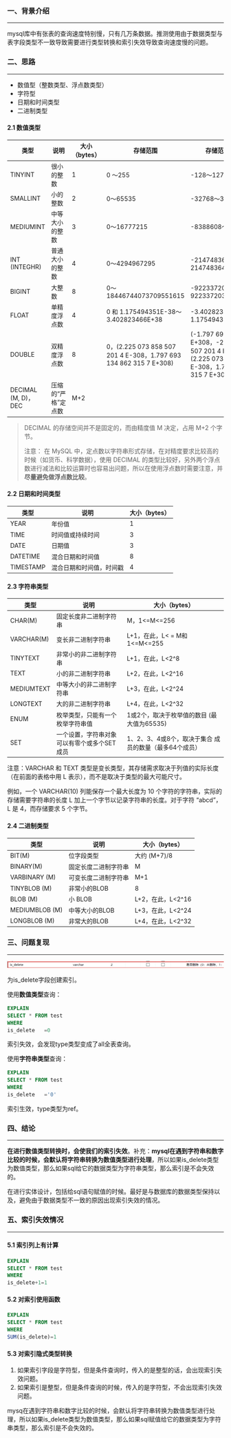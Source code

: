 ### 一、背景介绍

---

mysql库中有张表的查询速度特别慢，只有几万条数据。推测使用由于数据类型与表字段类型不一致导致需要进行类型转换和索引失效导致查询速度慢的问题。



### 二、思路

---

- 数值型（整数类型、浮点数类型）
- 字符型
- 日期和时间类型
- 二进制类型

#### 2.1 数值类型

| 类型                | 说明               | 大小<br />（bytes） | 存储范围                                                     | 存储范围（带符号）                                           |
| ------------------- | ------------------ | ------------------- | ------------------------------------------------------------ | ------------------------------------------------------------ |
| TINYINT             | 很小的整数         | 1                   | 0 〜255                                                      | -128〜127                                                    |
| SMALLINT            | 小的整数           | 2                   | 0〜65535                                                     | -32768〜32767                                                |
| MEDIUMINT           | 中等大小的整数     | 3                   | 0〜16777215                                                  | -8388608〜8388607                                            |
| INT (INTEGHR)       | 普通大小的整数     | 4                   | 0〜4294967295                                                | -2147483648〜2147483647                                      |
| BIGINT              | 大整数             | 8                   | 0〜18446744073709551615                                      | -9223372036854775808〜9223372036854775807                    |
| FLOAT               | 单精度浮点数       | 4                   | 0 和 1.175494351E-38～3.402823466E+38                        | -3.402823466E+38～1.175494351E-38                            |
| DOUBLE              | 双精度浮点数       | 8                   | 0，(2.225 073 858 507 201 4 E-308，1.797 693 134 862 315 7 E+308) | (-1.797 693 134 862 315 7 E+308，-2.225 073 858 507 201 4 E-308)，0，(2.225 073 858 507 201 4 E-308，1.797 693 134 862 315 7 E+308) |
| DECIMAL (M, D)，DEC | 压缩的“严格”定点数 | M+2                 |                                                              |                                                              |

> DECIMAL 的存储空间并不是固定的，而由精度值 M 决定，占用 M+2 个字节。
>
> 注意： 在 MySQL 中，定点数以字符串形式存储，在对精度要求比较高的时候（如货币、科学数据），使用 DECIMAL 的类型比较好，另外两个浮点数进行减法和比较运算时也容易出问题，所以在使用浮点数时需要注意，并**尽量避免做浮点数比较**。

#### 2.2 日期和时间类型

| 类型      | 说明                     | 大小（bytes） |
| --------- | ------------------------ | ------------- |
| YEAR      | 年份值                   | 1             |
| TIME      | 时间值或持续时间         | 3             |
| DATE      | 日期值                   | 3             |
| DATETIME  | 混合日期和时间值         | 8             |
| TIMESTAMP | 混合日期和时间值，时间戳 | 4             |

#### 2.3 字符串类型

| 类型       | 说明                                        | 大小（bytes）                                          |
| ---------- | ------------------------------------------- | ------------------------------------------------------ |
| CHAR(M)    | 固定长度非二进制字符串                      | M，1<=M<=256                                           |
| VARCHAR(M) | 变长非二进制字符串                          | L+1，在此，L< = M和 1<=M<=255                          |
| TINYTEXT   | 非常小的非二进制字符串                      | L+1，在此，L<2^8                                       |
| TEXT       | 小的非二进制字符串                          | L+2，在此，L<2^16                                      |
| MEDIUMTEXT | 中等大小的非二进制字符串                    | L+3，在此，L<2^24                                      |
| LONGTEXT   | 大的非二进制字符串                          | L+4，在此，L<2^32                                      |
| ENUM       | 枚举类型，只能有一个枚举字符串值            | 1或2个，取决于枚举值的数目 (最大值为65535)             |
| SET        | 一个设置，字符串对象可以有零个或多个SET成员 | 1、2、3、4或8个，取决于集合 成员的数量（最多64个成员） |

注意：VARCHAR 和 TEXT 类型是变长类型，其存储需求取决于列值的实际长度（在前面的表格中用 L 表示），而不是取决于类型的最大可能尺寸。

例如，一个 VARCHAR(10) 列能保存一个最大长度为 10 个字符的字符串，实际的存储需要字符串的长度 L 加上一个字节以记录字符串的长度。对于字符 “abcd”，L 是 4，而存储要求 5 个字节。

#### 2.4 二进制类型

| 类型           | 说明                 | 大小（bytes）     |
| -------------- | -------------------- | ----------------- |
| BIT(M)         | 位字段类型           | 大约 (M+7)/8      |
| BINARY(M)      | 固定长度二进制字符串 | M                 |
| VARBINARY (M)  | 可变长度二进制字符串 | M+1               |
| TINYBLOB (M)   | 非常小的BLOB         | 8                 |
| BLOB (M)       | 小 BLOB              | L+2，在此，L<2^16 |
| MEDIUMBLOB (M) | 中等大小的BLOB       | L+3，在此，L<2^24 |
| LONGBLOB (M)   | 非常大的BLOB         | L+4，在此，L<2^32 |



### 三、问题复现

---

![image-20240201100856629](img/image-20240201100856629.png)

为is_delete字段创建索引。

使用**数值类型**查询：

```sql
EXPLAIN
SELECT * FROM test 
WHERE
is_delete	=0
```

索引失效，会发现type类型变成了all全表查询。

使用**字符串类型**查询：

```sql
EXPLAIN
SELECT * FROM test 
WHERE
is_delete	='0'
```

索引生效，type类型为ref。



### 四、结论

---

**在进行数值类型转换时，会使我们的索引失效**。补充：**mysql在遇到字符串和数字比较的时候，会默认将字符串转换为数值类型进行处理**，所以如果is_delete类型为数值类型，那么如果sql给它的数据类型为字符串类型，那么索引是不会失效的。

在进行实体设计，包括给sql语句赋值的时候。最好是与数据库的数据类型保持以及，避免由于数据类型不一致的原因出现索引失效的情况。



### 五、索引失效情况

---

#### 5.1 索引列上有计算

```sql
EXPLAIN
SELECT * FROM test 
WHERE
is_delete+1=1
```

#### 5.2 对索引使用函数

```sql
EXPLAIN
SELECT * FROM test 
WHERE
SUM(is_delete)=1
```

#### 5.3 对索引隐式类型转换

1. 如果索引字段是字符型，但是条件查询时，传入的是整型的话，会出现索引失效问题。
2. 如果索引是整型，但是条件查询的时候，传入的是字符型，不会出现索引失效问题。

mysq在遇到字符串和数字比较的时候，会默认将字符串转换为数值类型进行处理，所以如果is_delete类型为数值类型，那么如果sql赋值给它的数据类型为字符串类型，那么索引是不会失效的。